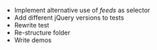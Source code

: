 - Implement alternative use of *feeds* as selector
- Add different jQuery versions to tests
- Rewrite test
- Re-structure folder
- Write demos